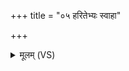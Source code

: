 +++
title = "०५ हरितेभ्यः स्वाहा"

+++
<details><summary>मूलम् (VS)</summary>

ह॑रि॒तेभ्यः॒ स्वाहा॑ ॥
</details>